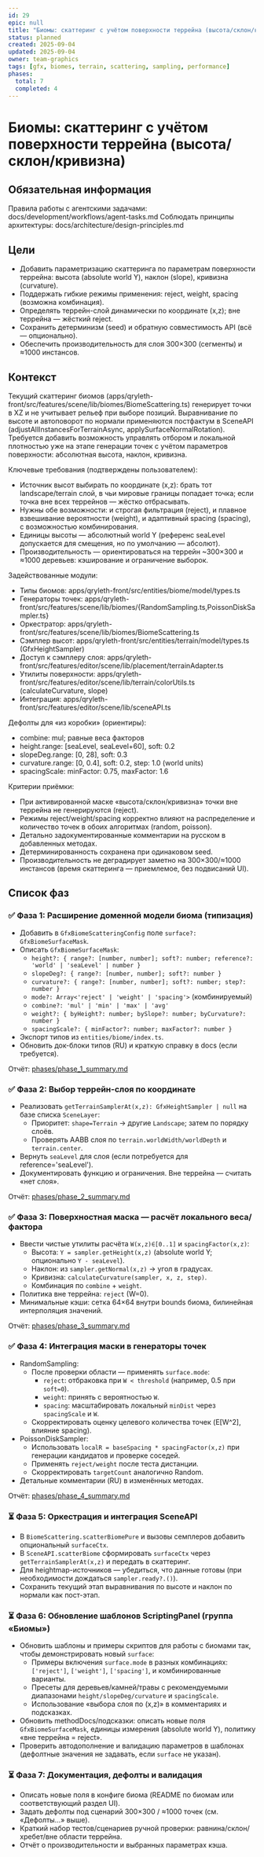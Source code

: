 ```yaml
---
id: 29
epic: null
title: "Биомы: скаттеринг с учётом поверхности террейна (высота/склон/кривизна)"
status: planned
created: 2025-09-04
updated: 2025-09-04
owner: team-graphics
tags: [gfx, biomes, terrain, scattering, sampling, performance]
phases:
  total: 7
  completed: 4
---
```


# Биомы: скаттеринг с учётом поверхности террейна (высота/склон/кривизна)

## Обязательная информация
Правила работы с агентскими задачами: docs/development/workflows/agent-tasks.md
Соблюдать принципы архитектуры: docs/architecture/design-principles.md

## Цели
- Добавить параметризацию скаттеринга по параметрам поверхности террейна: высота (absolute world Y), наклон (slope), кривизна (curvature).
- Поддержать гибкие режимы применения: reject, weight, spacing (возможна комбинация).
- Определять террейн-слой динамически по координате (x,z); вне террейна — жёсткий reject.
- Сохранить детерминизм (seed) и обратную совместимость API (всё — опционально).
- Обеспечить производительность для слоя 300×300 (сегменты) и ≈1000 инстансов.

## Контекст
Текущий скаттеринг биомов (apps/qryleth-front/src/features/scene/lib/biomes/BiomeScattering.ts) генерирует точки в XZ и не учитывает рельеф при выборе позиций. Выравнивание по высоте и автоповорот по нормали применяются постфактум в SceneAPI (adjustAllInstancesForTerrainAsync, applySurfaceNormalRotation). Требуется добавить возможность управлять отбором и локальной плотностью уже на этапе генерации точек с учётом параметров поверхности: абсолютная высота, наклон, кривизна.

Ключевые требования (подтверждены пользователем):
- Источник высот выбирать по координате (x,z): брать тот landscape/terrain слой, в чьи мировые границы попадает точка; если точка вне всех террейнов — жёстко отбрасывать.
- Нужны обе возможности: и строгая фильтрация (reject), и плавное взвешивание вероятности (weight), и адаптивный spacing (spacing), с возможностью комбинирования.
- Единицы высоты — абсолютный world Y (референс seaLevel допускается для смещения, но по умолчанию — абсолют).
- Производительность — ориентироваться на террейн ~300×300 и ≈1000 деревьев: кэширование и ограничение выборок.

Задействованные модули:
- Типы биомов: apps/qryleth-front/src/entities/biome/model/types.ts
- Генераторы точек: apps/qryleth-front/src/features/scene/lib/biomes/{RandomSampling.ts,PoissonDiskSampler.ts}
- Оркестратор: apps/qryleth-front/src/features/scene/lib/biomes/BiomeScattering.ts
- Сэмплер высот: apps/qryleth-front/src/entities/terrain/model/types.ts (GfxHeightSampler)
- Доступ к сэмплеру слоя: apps/qryleth-front/src/features/editor/scene/lib/placement/terrainAdapter.ts
- Утилиты поверхности: apps/qryleth-front/src/features/editor/scene/lib/terrain/colorUtils.ts (calculateCurvature, slope)
- Интеграция: apps/qryleth-front/src/features/editor/scene/lib/sceneAPI.ts

Дефолты для «из коробки» (ориентиры):
- combine: mul; равные веса факторов
- height.range: [seaLevel, seaLevel+60], soft: 0.2
- slopeDeg.range: [0, 28], soft: 0.3
- curvature.range: [0, 0.4], soft: 0.2, step: 1.0 (world units)
- spacingScale: minFactor: 0.75, maxFactor: 1.6

Критерии приёмки:
- При активированной маске «высота/склон/кривизна» точки вне террейна не генерируются (reject).
- Режимы reject/weight/spacing корректно влияют на распределение и количество точек в обоих алгоритмах (random, poisson).
- Детально задокументированные комментарии на русском в добавленных методах.
- Детерминированность сохранена при одинаковом seed.
- Производительность не деградирует заметно на 300×300/≈1000 инстансов (время скаттеринга — приемлемое, без подвисаний UI).

## Список фаз

### ✅ Фаза 1: Расширение доменной модели биома (типизация)
- Добавить в `GfxBiomeScatteringConfig` поле `surface?: GfxBiomeSurfaceMask`.
- Описать `GfxBiomeSurfaceMask`:
  - `height?: { range?: [number, number]; soft?: number; reference?: 'world' | 'seaLevel' | number }`
  - `slopeDeg?: { range?: [number, number]; soft?: number }`
  - `curvature?: { range?: [number, number]; soft?: number; step?: number }`
  - `mode?: Array<'reject' | 'weight' | 'spacing'>` (комбинируемый)
  - `combine?: 'mul' | 'min' | 'max' | 'avg'`
  - `weight?: { byHeight?: number; bySlope?: number; byCurvature?: number }`
  - `spacingScale?: { minFactor?: number; maxFactor?: number }`
- Экспорт типов из `entities/biome/index.ts`.
- Обновить док-блоки типов (RU) и краткую справку в docs (если требуется).

Отчёт: [phases/phase_1_summary.md](phases/phase_1_summary.md)

### ✅ Фаза 2: Выбор террейн-слоя по координате
- Реализовать `getTerrainSamplerAt(x,z): GfxHeightSampler | null` на базе списка `SceneLayer`:
  - Приоритет: `shape=Terrain` → другие `Landscape`; затем по порядку слоёв.
  - Проверять AABB слоя по `terrain.worldWidth/worldDepth` и `terrain.center`.
- Вернуть `seaLevel` для слоя (если потребуется для reference='seaLevel').
- Документировать функцию и ограничения. Вне террейна — считать «нет слоя».

Отчёт: [phases/phase_2_summary.md](phases/phase_2_summary.md)

### ✅ Фаза 3: Поверхностная маска — расчёт локального веса/фактора
- Ввести чистые утилиты расчёта `W(x,z)∈[0..1]` и `spacingFactor(x,z)`:
  - Высота: `Y = sampler.getHeight(x,z)` (absolute world Y; опционально `Y - seaLevel`).
  - Наклон: из `sampler.getNormal(x,z)` → угол в градусах.
  - Кривизна: `calculateCurvature(sampler, x, z, step)`.
  - Комбинация по `combine` + `weight`.
- Политика вне террейна: `reject` (W=0).
- Минимальные кэши: сетка 64×64 внутри bounds биома, билинейная интерполяция значений.

Отчёт: [phases/phase_3_summary.md](phases/phase_3_summary.md)

### ✅ Фаза 4: Интеграция маски в генераторы точек
- RandomSampling:
  - После проверки области — применять `surface.mode`:
    - `reject`: отбраковка при `W < threshold` (например, 0.5 при `soft=0`).
    - `weight`: принять с вероятностью `W`.
    - `spacing`: масштабировать локальный `minDist` через `spacingScale` и `W`.
  - Скорректировать оценку целевого количества точек (E[W^2], влияние spacing).
- PoissonDiskSampler:
  - Использовать `localR = baseSpacing * spacingFactor(x,z)` при генерации кандидатов и проверке соседей.
  - Применять `reject/weight` после теста дистанции.
  - Скорректировать `targetCount` аналогично Random.
- Детальные комментарии (RU) в изменённых методах.

Отчёт: [phases/phase_4_summary.md](phases/phase_4_summary.md)

### ⏳ Фаза 5: Оркестрация и интеграция SceneAPI
- В `BiomeScattering.scatterBiomePure` и вызовы семплеров добавить опциональный `surfaceCtx`.
- В `SceneAPI.scatterBiome` сформировать `surfaceCtx` через `getTerrainSamplerAt(x,z)` и передать в скаттеринг.
- Для heightmap-источников — убедиться, что данные готовы (при необходимости дождаться `sampler.ready?.()`).
- Сохранить текущий этап выравнивания по высоте и наклон по нормали как пост-этап.

### ⏳ Фаза 6: Обновление шаблонов ScriptingPanel (группа «Биомы»)
- Обновить шаблоны и примеры скриптов для работы с биомами так, чтобы демонстрировать новый `surface`:
  - Примеры включения `surface.mode` в разных комбинациях: `['reject']`, `['weight']`, `['spacing']`, и комбинированные варианты.
  - Пресеты для деревьев/камней/травы с рекомендуемыми диапазонами `height/slopeDeg/curvature` и `spacingScale`.
  - Использование «выбора слоя по (x,z)» в комментариях и подсказках.
- Обновить methodDocs/подсказки: описать новые поля `GfxBiomeSurfaceMask`, единицы измерения (absolute world Y), политику «вне террейна = reject».
- Проверить автодополнение и валидацию параметров в шаблонах (дефолтные значения не задавать, если `surface` не указан).

### ⏳ Фаза 7: Документация, дефолты и валидация
- Описать новые поля в конфиге биома (README по биомам или соответствующий раздел UI).
- Задать дефолты под сценарий 300×300 / ≈1000 точек (см. «Дефолты…» выше).
- Краткий набор тестов/сценариев ручной проверки: равнина/склон/хребет/вне области террейна.
- Отчёт о производительности и выбранных параметрах кэша.
